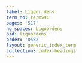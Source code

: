 ```yaml
---
label: Liquor dens
term_no: term591
pages: '517'
no_spaces: Liquordens
pid: liquordens
order: '0582'
layout: generic_index_term
collection: index-headings
---
```

